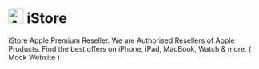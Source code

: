 # <img src="https://github.com/ayan-IN/ImageAssets/blob/main/apple.png" width="30px" alt="Alt text" title="Optional title"> iStore
iStore Apple Premium Reseller. We are Authorised Resellers of Apple Products. Find the best offers on iPhone, iPad, MacBook, Watch &amp; more. ( Mock Website )
